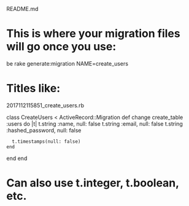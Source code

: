 README.md

# This is where your migration files will go once you use:
be rake generate:migration NAME=create_users

# Titles like:
2017112115851_create_users.rb


class CreateUsers < ActiveRecord::Migration
  def change
    create_table :users do |t|
      t.string :name, null: false
      t.string :email, null: false
      t.string :hashed_password, null: false

      t.timestamps(null: false)
    end
  end
end


# Can also use t.integer, t.boolean, etc.
